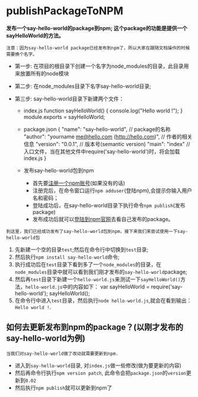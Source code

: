 publishPackageToNPM
===================

__发布一个say-hello-world的package到npm; 这个package的功能是提供一个sayHelloWorld的方法。__

`注意：因为say-hello-world package已经发布到npm了，所以大家在跟随文档操作的时候需要换个名字。`
* 第一步:
  在项目的根目录下创建一个名字为node_modules的目录，此目录用来放置所有的node模块

* 第二步:
  在node_modules目录下名字say-hello-world目录;

* 第三步:
  say-hello-world目录下新建两个文件：
  * index.js
        function sayHelloWorld() {
          console.log("Hello world !");
        }
        module.exports = sayHelloWorld;

  * package.json
        {
          "name": "say-hello-world", // package的名称
          "author": "yourname <me@hello.com> (http://hello.com)", // 作者的相关信息
          "version": "0.0.1", // 版本号(semantic version)
          "main": "index" // 入口文件，当在其他文件中require('say-hello-world')时，将会加载index.js
        }
  * 发布say-hello-world包到npm
    - 首先要[注册一个npm账号](https://www.npmjs.com/signup)(如果没有的话)
    - 注册完后，在命令窗口运行`npm adduser`(登陆npm),会提示你输入用户名和密码；
    - 登陆成功后，在say-hello-world目录下执行命令`npm publish`(发布package)
    - 发布成功后就可以[登陆到npm官网](https://www.npmjs.com/login)去看自己发布的package。

`到这里，我们已经成功发布了say-hello-world包到npm，接下来我们来尝试使用一下say-hello-world包`
1. 先新建一个空的目录`test`;然后在命令行中切换到`test`目录;
2. 然后执行`npm install say-hello-world`命令;
3. 执行成功后在`test`目录下看到多了一个`node_modules`的目录，在`node_modules`目录中就可以看到我们刚才发布的`say-hello-world`package;
4. 然后再`test`目录下新建一个`hello-world.js`来测试一下`sayHelloWorld()`方法，`hello-world.js`中的内容如下：
        var sayHelloWorld = require('say-hello-world');
        sayHelloWorld();
5. 在命令行中进入`test`目录，然后执行`node hello-world.js`,就会在看到输出：`Hello world !`.

## __如何去更新发布到npm的package？(以刚才发布的say-hello-world为例)__

`当我们对say-hello-world做了改动就需要更新到npm.`

* 进入到`say-hello-world`目录, 对`index.js`做一些修改(做为要更新的内容)
* 然后再命令行执行`npm version patch`, 此命令会把`package.json`的`version`更新到`0.02`
* 然后执行`npm publish`就可以更新到npm了
